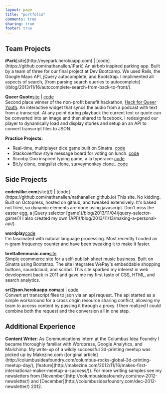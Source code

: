 ```yaml
---
layout: page
title: "portfolio"
comments: true
sharing: true
footer: true
---
```


<h2>Team Projects</h2>
<strong>iPark</strong><span id="portfolio-links">[site](http://eyepark.herokuapp.com) | [code](https://github.com/nathanallen/iPark)</span>  
An airbnb inspired parking app. Built by a team of three for our final project at Dev Bootcamp. We used Rails, the Google Maps API, jQuery autocomplete, and Bootstrap. I implimented all aspects of search, [from parsing search queries to autocomplete](/blog/2013/11/16/autocomplete-search-from-back-to-front/).

<strong>Queer Quote</strong><span id="portfolio-links">[site](http://queerquote.com/) | [code](https://github.com/SamSamskies/Queer-Quote)</span>  
Second place winner of the non-profit benefit hackathon, [Hack for Queer Youth](http://mymaven.org/hack/). An interactive widget that syncs the audio from a podcast with text from a transcript. At any point during playback the current text or quote can be converted into an image and then shared to facebook. I redesigned our player to dynamically load and display stories and setup an an API to convert transcript files to JSON.

<strong>Practice Projects:</strong>  
* Real-time, multiplayer dice game built on Sinatra.
<span id="portfolio-links">[code](https://github.com/tiger-swallowtails-2013/liars-dice)</span>  
* Stackoverflow style message board for voting on lunch.
<span id="portfolio-links">[code](https://github.com/tiger-swallowtails-2013/gutoverflow)</span>  
* Scooby Doo inspired typing game, a la typeracer.<span id="portfolio-links">[code](https://github.com/tiger-swallowtails-2013/speedracer/)</span>  
* Bit.ly clone, craigslist clone, surveymonkey clone...<span id="portfolio-links">[code](https://github.com/nathanallen?tab=repositories)</span>  

<h2>Side Projects</h2>
<strong>codeislike.com</strong><span id="portfolio-links">[site](/) | [code](https://github.com/nathanallen/nathanallen.github.io)</span>  
This site. No kidding. Built on Octopress, hosted on github, and tweaked extensively. It's baked not fried, so dynamic elements are done using javascript. Don't miss the easter egg, a jQuery selector [game](/blog/2013/11/04/jquery-selector-game/)! I also created my own [API](/blog/2013/11/13/making-a-personal-api/).

<strong>wordplay</strong><span id="portfolio-links">[code](https://github.com/nathanallen/wordplay)</span>  
I'm fascinated with natural language processing. Most recently I coded an n-gram frequency counter and have been tweaking it to make it faster.

<strong>brettallenmusic.com</strong><span id="portfolio-links">[site](http://app.brettallenmusic.com)</span>  
Simple ecommerce site for a self-publish sheet music business. Built on Sinatra using Bootstrap. The site integrates WePay's embeddable shopping buttons, soundcloud, and scribd. This site sparked my interest in web development back in 2011 and gave me my first taste of CSS, HTML, and search analytics.

<strong>srt2json.herokuapp.com</strong><span id="portfolio-links">[api](http://srt2json.herokuapp.com/) | [code](https://github.com/nathanallen/srt-to-json-api/)</span>  
Convert srt transcript files to json via an api request. The api started as a simple workaround for a cross origin resource sharing conflict, allowing my team to access content by passing it through a proxy. I then realized I could combine both the request and the conversion all in one step.

<h2>Additional Experience</h2>
<strong>Content Writer</strong>: As Communications Intern at the Columbus Idea Foundry I became thoroughly familiar with Wordpress, Google Analytics, and Mailchimp. My write-up of a wildly successful 3d-printing meetup was picked up by Makezine.com ([original article](http://columbusideafoundry.com/columbus-rocks-global-3d-printing-meetup-day/), [feature](http://makezine.com/2012/11/16/makes-first-international-maker-meetup-a-success/)). For more writing samples see my newsletters from [November](http://columbusideafoundry.com/nov-2012-newsletter/) and [December](http://columbusideafoundry.com/dec-2012-newsletter/) 2012.
